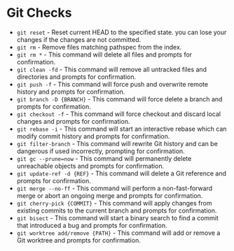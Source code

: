 # Git Checks

- `git reset` - Reset current HEAD to the specified state. you can lose your changes if the changes are not committed.
- `git rm` - Remove files matching pathspec from the index.
- `git rm *` - This command will delete all files and prompts for confirmation.
- `git clean -fd` - This command will remove all untracked files and directories and prompts for confirmation.
- `git push -f` - This command will force push and overwrite remote history and prompts for confirmation.
- `git branch -D {BRANCH}` - This command will force delete a branch and prompts for confirmation.
- `git checkout -f` - This command will force checkout and discard local changes and prompts for confirmation.
- `git rebase -i` - This command will start an interactive rebase which can modify commit history and prompts for confirmation.
- `git filter-branch` - This command will rewrite Git history and can be dangerous if used incorrectly, prompting for confirmation.
- `git gc --prune=now` - This command will permanently delete unreachable objects and prompts for confirmation.
- `git update-ref -d {REF}` - This command will delete a Git reference and prompts for confirmation.
- `git merge --no-ff` - This command will perform a non-fast-forward merge or abort an ongoing merge and prompts for confirmation.
- `git cherry-pick {COMMIT}` - This command will apply changes from existing commits to the current branch and prompts for confirmation.
- `git bisect` - This command will start a binary search to find a commit that introduced a bug and prompts for confirmation.
- `git worktree add/remove {PATH}` - This command will add or remove a Git worktree and prompts for confirmation.
